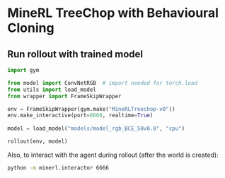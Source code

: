 # MineRL TreeChop with Behavioural Cloning

## Run rollout with trained model

```python
import gym

from model import ConvNetRGB  # import needed for torch.load
from utils import load_model
from wrapper import FrameSkipWrapper

env = FrameSkipWrapper(gym.make("MineRLTreechop-v0"))
env.make_interactive(port=6666, realtime=True)
    
model = load_model("models/model_rgb_BCE_50v0.0", "cpu")

rollout(env, model)
```

Also, to interact with the agent during rollout (after the world is created):

```bash
python -m minerl.interactor 6666
```